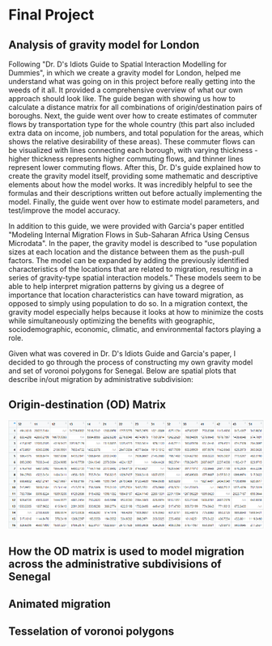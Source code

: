 # Final Project

## Analysis of gravity model for London

Following "Dr. D's Idiots Guide to Spatial Interaction Modelling for Dummies", in which we create a gravity model for London, helped me understand what was going on in this project before really getting into the weeds of it all. It provided a comprehensive overview of what our own approach should look like. The guide began with showing us how to calculate a distance matrix for all combinations of origin/destination pairs of boroughs. Next, the guide went over how to create estimates of commuter flows by transportation type for the whole country (this part also included extra data on income, job numbers, and total population for the areas, which shows the relative desirability of these areas). These commuter flows can be visualized with lines connecting each borough, with varying thickness - higher thickness represents higher commuting flows, and thinner lines represent lower commuting flows. After this, Dr. D's guide explained how to create the gravity model itself, providing some mathematic and descriptive elements about how the model works. It was incredibly helpful to see the formulas and their descriptions written out before actually implementing the model. Finally, the guide went over how to estimate model parameters, and test/improve the model accuracy.

In addition to this guide, we were provided with Garcia's paper entitled "Modeling Internal Migration Flows in Sub-Saharan Africa Using Census Microdata". In the paper, the gravity model is described to “use population sizes at each location and the distance between them as the push-pull factors. The model can be expanded by adding the previously identified characteristics of the locations that are related to migration, resulting in a series of gravity-type spatial interaction models.” These models seem to be able to help interpret migration patterns by giving us a degree of importance that location characteristics can have toward migration, as opposed to simply using population to do so. In a migration context, the gravity model especially helps because it looks at how to minimize the costs while simultaneously optimizing the benefits with geographic, sociodemographic, economic, climatic, and environmental factors playing a role. 

Given what was covered in Dr. D's Idiots Guide and Garcia's paper, I decided to go through the process of constructing my own gravity model and set of voronoi polygons for Senegal. Below are spatial plots that describe in/out migration by administrative subdivision:



## Origin-destination (OD) Matrix

![](ODMatrix.png)

## How the OD matrix is used to model migration across the administrative subdivisions of Senegal

## Animated migration

## Tesselation of voronoi polygons

